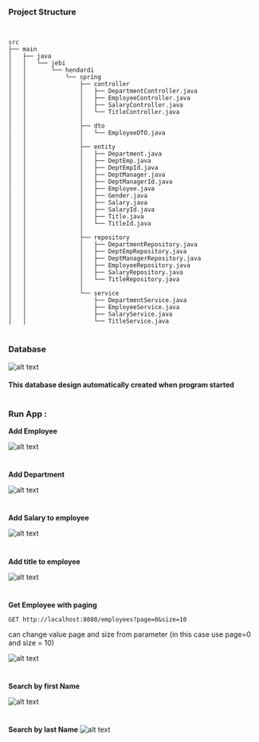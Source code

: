 ### Project Structure
```


src
├── main
│   ├── java
│   │   └── jebi
│   │       └── hendardi
│   │           └── spring
│   │               ├── controller
│   │               │   ├── DepartmentController.java
│   │               │   ├── EmployeeController.java
│   │               │   ├── SalaryController.java
│   │               │   └── TitleController.java
│   │               │
│   │               ├── dto
│   │               │   └── EmployeeDTO.java
│   │               │
│   │               ├── entity
│   │               │   ├── Department.java
│   │               │   ├── DeptEmp.java
│   │               │   ├── DeptEmpId.java
│   │               │   ├── DeptManager.java
│   │               │   ├── DeptManagerId.java
│   │               │   ├── Employee.java
│   │               │   ├── Gender.java
│   │               │   ├── Salary.java
│   │               │   ├── SalaryId.java
│   │               │   ├── Title.java
│   │               │   └── TitleId.java
│   │               │
│   │               ├── repository
│   │               │   ├── DepartmentRepository.java
│   │               │   ├── DeptEmpRepository.java
│   │               │   ├── DeptManagerRepository.java
│   │               │   ├── EmployeeRepository.java
│   │               │   ├── SalaryRepository.java
│   │               │   └── TitleRepository.java
│   │               │
│   │               └── service
│   │                   ├── DepartmentService.java
│   │                   ├── EmployeeService.java
│   │                   ├── SalaryService.java
│   │                   └── TitleService.java
```
#
### Database
![alt text](img/image-14.png)

#### This database design automatically created when program started

#
### Run App :

**Add Employee**

![alt text](img/image-6.png)

#
**Add Department**

![alt text](img/image-7.png)

#
**Add Salary to employee**

![alt text](img/image-11.png)

#
**Add title to employee**

![alt text](img/image-12.png)


#

**Get Employee with paging**

`GET http://localhost:8080/employees?page=0&size=10`

can change value page and size from parameter (in this case use page=0 and size = 10)

![alt text](img/image-13.png)

#
**Search by first Name**

![alt text](img/image-15.png)


#
**Search by last Name**
![alt text](img/image-16.png)